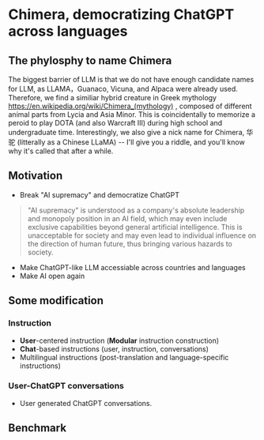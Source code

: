 # Chimera, democratizing ChatGPT across languages

## The phylosphy to name Chimera

The biggest barrier of LLM is that we do not have enough candidate names for LLM,  as LLAMA，Guanaco, Vicuna, and Alpaca were already used. Therefore, we find a similiar hybrid creature in Greek mythology  https://en.wikipedia.org/wiki/Chimera_(mythology) , composed of different animal parts from Lycia and Asia Minor. This is coincidentally to memorize a peroid to play DOTA (and also Warcraft III) during high school and undergraduate time. Interestingly,  we also give a nick name for Chimera, 华驼 (litterally as a Chinese LLaMA) -- I'll give you a riddle, and you'll know why it's called that after a while.

## Motivation 

- Break  "AI supremacy"  and democratize ChatGPT
> "AI supremacy" is understood as a company's absolute leadership and monopoly position in an AI field, which may even include exclusive capabilities beyond general artificial intelligence. This is unacceptable for society and may even lead to individual influence on the direction of human future, thus bringing various hazards to society.
- Make ChatGPT-like LLM accessiable across countries and languages
- Make AI open again


## Some modification

### Instruction
- **User**-centered  instruction (**Modular** instruction construction)
- **Chat**-based instructions (user, instruction, conversations)
- Multilingual instructions (post-translation and language-specific instructions)

### User-ChatGPT conversations
- User generated ChatGPT conversations.


## Benchmark

